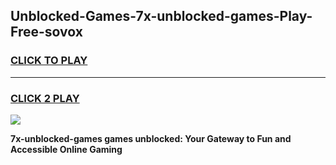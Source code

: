 
## Unblocked-Games-7x-unblocked-games-Play-Free-sovox
<h3>
<a href="https://premium76.site?title=7x-unblocked-games&ref=12A">CLICK TO PLAY</a></h3>
<hr>

<h3>
<a href="https://premium76.site?title=7x-unblocked-games&ref=12A">CLICK 2 PLAY</a>
  
</h3>

<a href="https://premium76.site?title=7x-unblocked-games&ref=12A"><img src="https://clearcache.store/games.png"></a>


**7x-unblocked-games games unblocked: Your Gateway to Fun and Accessible Online Gaming**
